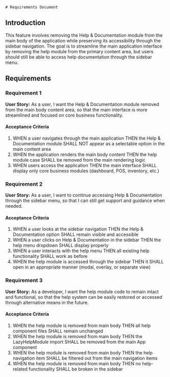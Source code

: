                                                                                                                                                                                                                                                                                                                                                                                                                 # Requirements Document

## Introduction

This feature involves removing the Help & Documentation module from the main body of the application while preserving its accessibility through the sidebar navigation. The goal is to streamline the main application interface by removing the help module from the primary content area, but users should still be able to access help documentation through the sidebar menu.

## Requirements

### Requirement 1

**User Story:** As a user, I want the Help & Documentation module removed from the main body content area, so that the main interface is more streamlined and focused on core business functionality.

#### Acceptance Criteria

1. WHEN a user navigates through the main application THEN the Help & Documentation module SHALL NOT appear as a selectable option in the main content area
2. WHEN the application renders the main body content THEN the help module case SHALL be removed from the main rendering logic
3. WHEN users access the application THEN the main interface SHALL display only core business modules (dashboard, POS, inventory, etc.)

### Requirement 2

**User Story:** As a user, I want to continue accessing Help & Documentation through the sidebar menu, so that I can still get support and guidance when needed.

#### Acceptance Criteria

1. WHEN a user looks at the sidebar navigation THEN the Help & Documentation option SHALL remain visible and accessible
2. WHEN a user clicks on Help & Documentation in the sidebar THEN the help menu dropdown SHALL display properly
3. WHEN a user interacts with the help menu THEN all existing help functionality SHALL work as before
4. WHEN the help module is accessed through the sidebar THEN it SHALL open in an appropriate manner (modal, overlay, or separate view)

### Requirement 3

**User Story:** As a developer, I want the help module code to remain intact and functional, so that the help system can be easily restored or accessed through alternative means in the future.

#### Acceptance Criteria

1. WHEN the help module is removed from main body THEN all help component files SHALL remain unchanged
2. WHEN the help module is removed from main body THEN the LazyHelpModule import SHALL be removed from the main App component
3. WHEN the help module is removed from main body THEN the help navigation item SHALL be filtered out from the main navigation items
4. WHEN the help module is removed from main body THEN no help-related functionality SHALL be broken in the sidebar